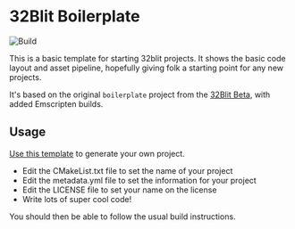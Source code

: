 # 32Blit Boilerplate

![Build](https://github.com/ThePythonator/32blit-boilerplate/workflows/Build/badge.svg)

This is a basic template for starting 32blit projects. It shows the basic
code layout and asset pipeline, hopefully giving folk a starting point for
any new projects.

It's based on the original `boilerplate` project from the 
[32Blit Beta](https://github.com/32blit/32blit-boilerplate), with added Emscripten builds.


## Usage

[Use this template](https://github.com/ThePythonator/32blit-boilerplate/generate) to
generate your own project.

* Edit the CMakeList.txt file to set the name of your project
* Edit the metadata.yml file to set the information for your project
* Edit the LICENSE file to set your name on the license
* Write lots of super cool code!

You should then be able to follow the usual build instructions.


